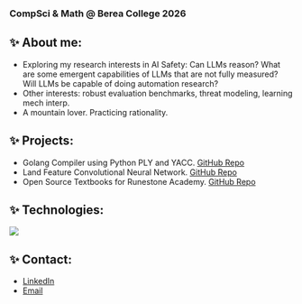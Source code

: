 ### CompSci & Math @ Berea College 2026

## ✨ About me:
- Exploring my research interests in AI Safety: Can LLMs reason? What are some emergent capabilities of LLMs that are not fully measured? Will LLMs be capable of doing automation research? 
- Other interests: robust evaluation benchmarks, threat modeling, learning mech interp. 
- A mountain lover. Practicing rationality.

## ✨ Projects:
- Golang Compiler using Python PLY and YACC. [GitHub Repo](https://github.com/thaopham03/Go-compiler)
- Land Feature Convolutional Neural Network. [GitHub Repo](https://github.com/hoerstl/LandFeatureANN)
- Open Source Textbooks for Runestone Academy. [GitHub Repo](https://github.com/thaopham03/opensource)

## ✨ Technologies:
<a href="https://skillicons.dev">
    <img src="https://skillicons.dev/icons?i=python,cpp,html,git,docker,linux&perline=14" />
</a>

## ✨ Contact:

- [LinkedIn](https://www.linkedin.com/in/thaominhtpham/) 
- [Email](mailto:phamt2@berea.edu)
